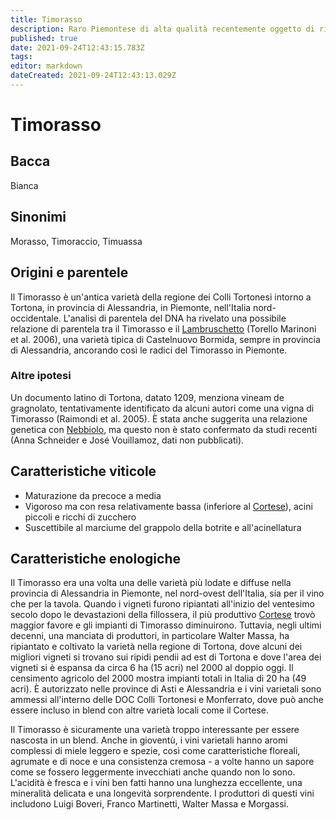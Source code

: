 ```yaml
---
title: Timorasso
description: Raro Piemontese di alta qualità recentemente oggetto di rinnovata popolarità.
published: true
date: 2021-09-24T12:43:15.783Z
tags: 
editor: markdown
dateCreated: 2021-09-24T12:43:13.029Z
---
```


# Timorasso

## Bacca
Bianca

## Sinonimi
Morasso, Timoraccio, Timuassa

## Origini e parentele
Il Timorasso è un'antica varietà della regione dei Colli Tortonesi intorno a Tortona, in provincia di Alessandria, in Piemonte, nell'Italia nord-occidentale. L'analisi di parentela del DNA ha rivelato una possibile relazione di parentela tra il Timorasso e il [Lambruschetto](/vitigni/Italia/bacca-nera/lambruschetto) (Torello Marinoni et al. 2006), una varietà tipica di Castelnuovo Bormida, sempre in provincia di Alessandria, ancorando così le radici del Timorasso in Piemonte.

### Altre ipotesi
Un documento latino di Tortona, datato 1209, menziona vineam de gragnolato, tentativamente identificato da alcuni autori come una vigna di Timorasso (Raimondi et al. 2005). È stata anche suggerita una relazione genetica con [Nebbiolo](/vitigni/Italia/bacca-nera/nebbiolo.md), ma questo non è stato confermato da studi recenti (Anna Schneider e José Vouillamoz, dati non pubblicati).

## Caratteristiche viticole

- Maturazione da precoce a media
- Vigoroso ma con resa relativamente bassa (inferiore al [Cortese](/vitigni/Italia/bacca-bianca/cortese)), acini piccoli e ricchi di zucchero
- Suscettibile al marciume del grappolo della botrite e all'acinellatura

## Caratteristiche enologiche

Il Timorasso era una volta una delle varietà più lodate e diffuse nella provincia di Alessandria in Piemonte, nel nord-ovest dell'Italia, sia per il vino che per la tavola. Quando i vigneti furono ripiantati all'inizio del ventesimo secolo dopo le devastazioni della fillossera, il più produttivo [Cortese](/vitigni/Italia/bacca-bianca/cortese) trovò maggior favore e gli impianti di Timorasso diminuirono. Tuttavia, negli ultimi decenni, una manciata di produttori, in particolare Walter Massa, ha ripiantato e coltivato la varietà nella regione di Tortona, dove alcuni dei migliori vigneti si trovano sui ripidi pendii ad est di Tortona e dove l'area dei vigneti si è espansa da circa 6 ha (15 acri) nel 2000 al doppio oggi. Il censimento agricolo del 2000 mostra impianti totali in Italia di 20 ha (49 acri). È autorizzato nelle province di Asti e Alessandria e i vini varietali sono ammessi all'interno delle DOC Colli Tortonesi e Monferrato, dove può anche essere incluso in blend con altre varietà locali come il Cortese.

Il Timorasso è sicuramente una varietà troppo interessante per essere nascosta in un blend. Anche in gioventù, i vini varietali hanno aromi complessi di miele leggero e spezie, così come caratteristiche floreali, agrumate e di noce e una consistenza cremosa - a volte hanno un sapore come se fossero leggermente invecchiati anche quando non lo sono. L'acidità è fresca e i vini ben fatti hanno una lunghezza eccellente, una mineralità delicata e una longevità sorprendente. I produttori di questi vini includono Luigi Boveri, Franco Martinetti, Walter Massa e Morgassi.




